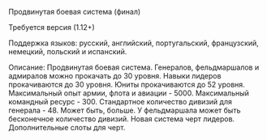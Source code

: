 Продвинутая боевая система (финал)

Требуется версия (1.12+)

Поддержка языков: русский, английский, португальский, французский, немецкий, польский и испанский.

Описание: Продвинутая боевая система. Генералов, фельдмаршалов и адмиралов можно прокачать до 30 уровня. Навыки лидеров прокачиваются до 30 уровня. Юниты прокачиваются до 52 уровня. Максимальный опыт армии, флота и авиации - 5000. Максимальный командный ресурс - 300. Стандартное количество дивизий для генерала - 48. Может быть, больше. У фельдмаршала может быть бесконечное количество дивизий. Новая система черт лидеров. Дополнительные слоты для черт. 
